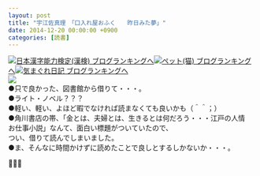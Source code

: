 ```yaml
---
layout: post
title: "宇江佐真理　「口入れ屋おふく　　昨日みた夢」"
date: 2014-12-20 00:00:00 +0900
categories: [読書]
---
```


[![](/syuusyuu9701/assets/images/宇江佐真理-「口入れ屋おふく-昨日みた夢」-br_c_3028_1.gif)](http://blog.with2.net/link.php?1659096:3028 "日本漢字能力検定(漢検) ブログランキングへ")[日本漢字能力検定(漢検) ブログランキングへ](http://blog.with2.net/link.php?1659096:3028)[![](/syuusyuu9701/assets/images/宇江佐真理-「口入れ屋おふく-昨日みた夢」-br_c_1348_1.gif)](http://blog.with2.net/link.php?1659096:1348 "ペット(猫) ブログランキングへ")[ペット(猫) ブログランキングへ](http://blog.with2.net/link.php?1659096:1348)[![](/syuusyuu9701/assets/images/宇江佐真理-「口入れ屋おふく-昨日みた夢」-br_c_9257_1.gif)](http://blog.with2.net/link.php?1659096:9257 "気まぐれ日記 ブログランキングへ")[気まぐれ日記 ブログランキングへ](http://blog.with2.net/link.php?1659096:9257)  
![](/syuusyuu9701/assets/images/宇江佐真理-「口入れ屋おふく-昨日みた夢」-c2c283ec4c6509ad158cb57037fb6189.png)  
●只で良かった、図書館から借りて・・・。  
●ライト・ノベル？？？  
●軽い、軽い、よほど暇でなければ読まなくても良いかも（＾＾；）  
●角川書店の帯、「金とは、夫婦とは、生きるとは何だろう・・・江戸の人情　お仕事小説」なんて、面白い標題がついていたので、  
つい、借りて読んでしまいました。  
●ま、そんなに時間かけずに読めたことで良しとするしかないか・・・。  
  
👋👋👋